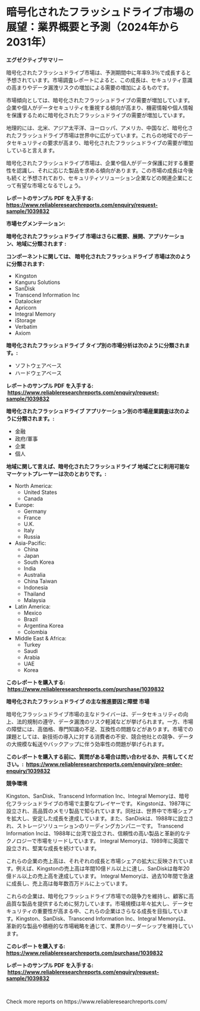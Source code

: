 <p><h1>暗号化されたフラッシュドライブ市場の展望：業界概要と予測（2024年から2031年）</h1></p><p><strong>エグゼクティブサマリー</strong></p>
<p><p>暗号化されたフラッシュドライブ市場は、予測期間中に年率9.3％で成長すると予想されています。市場調査レポートによると、この成長は、セキュリティ意識の高まりやデータ漏洩リスクの増加による需要の増加によるものです。</p><p>市場傾向としては、暗号化されたフラッシュドライブの需要が増加しています。企業や個人がデータセキュリティを重視する傾向が高まり、機密情報や個人情報を保護するために暗号化されたフラッシュドライブの需要が増加しています。</p><p>地理的には、北米、アジア太平洋、ヨーロッパ、アメリカ、中国など、暗号化されたフラッシュドライブ市場は世界中に広がっています。これらの地域でのデータセキュリティの要求が高まり、暗号化されたフラッシュドライブの需要が増加していると言えます。</p><p>暗号化されたフラッシュドライブ市場は、企業や個人がデータ保護に対する重要性を認識し、それに応じた製品を求める傾向があります。この市場の成長は今後も続くと予想されており、セキュリティソリューション企業などの関連企業にとって有望な市場となるでしょう。</p></p>
<p><strong>レポートのサンプル PDF を入手する: <a href="https://www.reliableresearchreports.com/enquiry/request-sample/1039832">https://www.reliableresearchreports.com/enquiry/request-sample/1039832</a></strong></p>
<p><strong>市場セグメンテーション:</strong></p>
<p><strong> 暗号化されたフラッシュドライブ 市場はさらに概要、展開、アプリケーション、地域に分類されます :</strong></p>
<p><strong>コンポーネントに関しては、 暗号化されたフラッシュドライブ 市場は次のように分類されます: &nbsp;</strong></p>
<p><ul><li>Kingston</li><li>Kanguru Solutions</li><li>SanDisk</li><li>Transcend Information Inc</li><li>Datalocker</li><li>Apricorn</li><li>Integral Memory</li><li>iStorage</li><li>Verbatim</li><li>Axiom</li></ul></p>
<p><strong> 暗号化されたフラッシュドライブ タイプ別の市場分析は次のように分類されます。:</strong></p>
<p><ul><li>ソフトウェアベース</li><li>ハードウェアベース</li></ul></p>
<p><strong>レポートのサンプル PDF を入手する: &nbsp;<a href="https://www.reliableresearchreports.com/enquiry/request-sample/1039832">https://www.reliableresearchreports.com/enquiry/request-sample/1039832</a></strong></p>
<p><strong> 暗号化されたフラッシュドライブ アプリケーション別の市場産業調査は次のように分類されます。:</strong></p>
<p><ul><li>金融</li><li>政府/軍事</li><li>企業</li><li>個人</li></ul></p>
<p><strong>地域に関して言えば、暗号化されたフラッシュドライブ 地域ごとに利用可能なマーケットプレーヤーは次のとおりです。:</strong></p>
<p><ul>
    <li>
        North America:
        <ul>
            <li>United States</li>
            <li>Canada</li>
        </ul>
    </li>
    <li>
        Europe:
        <ul>
            <li>Germany</li>
            <li>France</li>
            <li>U.K.</li>
            <li>Italy</li>
            <li>Russia</li>
        </ul>
    </li>
    <li>
        Asia-Pacific:
        <ul>
            <li>China</li>
            <li>Japan</li>
            <li>South Korea</li>
            <li>India</li>
            <li>Australia</li>
            <li>China Taiwan</li>
            <li>Indonesia</li>
            <li>Thailand</li>
            <li>Malaysia</li>
        </ul>
    </li>
    <li>
        Latin America:
        <ul>
            <li>Mexico</li>
            <li>Brazil</li>
            <li>Argentina Korea</li>
            <li>Colombia</li>
        </ul>
    </li>
    <li>
        Middle East & Africa:
        <ul>
            <li>Turkey</li>
            <li>Saudi</li>
            <li>Arabia</li>
            <li>UAE</li>
            <li>Korea</li>
        </ul>
    </li>
    </ul></p>
<p><strong>このレポートを購入する: &nbsp;<a href="https://www.reliableresearchreports.com/purchase/1039832">https://www.reliableresearchreports.com/purchase/1039832</a></strong></p>
<p><strong>暗号化されたフラッシュドライブ の主な推進要因と障壁 市場</strong></p>
<p><p>暗号化フラッシュドライブ市場の主なドライバーは、データセキュリティの向上、法的規制の遵守、データ漏洩のリスク軽減などが挙げられます。一方、市場の障壁には、高価格、専門知識の不足、互換性の問題などがあります。市場での課題としては、新技術の導入に対する消費者の不安、競合他社との競争、データの大規模な転送やバックアップに伴う効率性の問題が挙げられます。</p></p>
<p><strong>このレポートを購入する前に、質問がある場合は問い合わせるか、共有してください。:&nbsp; <a href="https://www.reliableresearchreports.com/enquiry/pre-order-enquiry/1039832">https://www.reliableresearchreports.com/enquiry/pre-order-enquiry/1039832</a></strong></p>
<p><strong>競争環境</strong></p>
<p><p>Kingston、SanDisk、Transcend Information Inc、Integral Memoryは、暗号化フラッシュドライブの市場で主要なプレイヤーです。 Kingstonは、1987年に設立され、高品質のメモリ製品で知られています。同社は、世界中で市場シェアを拡大し、安定した成長を達成しています。また、SanDiskは、1988年に設立され、ストレージソリューションのリーディングカンパニーです。 Transcend Information Incは、1988年に台湾で設立され、信頼性の高い製品と革新的なテクノロジーで市場をリードしています。 Integral Memoryは、1989年に英国で設立され、堅実な成長を続けています。</p><p>これらの企業の売上高は、それぞれの成長と市場シェアの拡大に反映されています。例えば、Kingstonの売上高は年間10億ドル以上に達し、SanDiskは毎年20億ドル以上の売上高を達成しています。 Integral Memoryは、過去10年間で急速に成長し、売上高は毎年数百万ドルに上っています。</p><p>これらの企業は、暗号化フラッシュドライブ市場での競争力を維持し、顧客に高品質な製品を提供するために努力しています。市場規模は年々拡大し、データセキュリティの重要性が高まる中、これらの企業はさらなる成長を目指しています。Kingston、SanDisk、Transcend Information Inc、Integral Memoryは、革新的な製品や積極的な市場戦略を通じて、業界のリーダーシップを維持しています。</p></p>
<p><strong>このレポートを購入する: &nbsp; <a href="https://www.reliableresearchreports.com/purchase/1039832">https://www.reliableresearchreports.com/purchase/1039832</a></strong></p>
<p><strong>レポートのサンプル PDF を入手する: &nbsp;<a href="https://www.reliableresearchreports.com/enquiry/request-sample/1039832">https://www.reliableresearchreports.com/enquiry/request-sample/1039832</a></strong><strong></strong></p>
<p>&nbsp;</p>
<p>Check more reports on https://www.reliableresearchreports.com/</p>